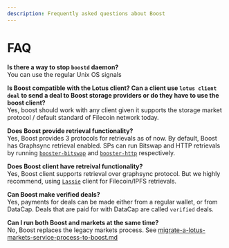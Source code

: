 ```yaml
---
description: Frequently asked questions about Boost
---
```


# FAQ

**Is there a way to stop `boostd` daemon?**\
You can use the regular Unix OS signals

**Is Boost compatible with the Lotus client? Can a client use `lotus client deal` to send a deal to Boost storage providers or do they have to use the boost client?**\
Yes, boost should work with any client given it supports the storage market protocol / default standard of Filecoin network today.

**Does Boost provide retrieval functionality?**\
Yes, Boost provides 3 protocols for retrievals as of now. By default, Boost has Graphsync retrieval enabled. SPs can run Bitswap and HTTP retrievals by running [`booster-bitswap`](bitswap-retrieval.md) and [`booster-http`](http-retrieval/) respectively.

**Does Boost client have retreival functionality?**\
Yes, Boost client supports retrieval over graphsync protocol. But we highly recommend, using [`Lassie`](https://docs.filecoin.io/basics/how-retrieval-works/basic-retrieval/#lassie) client for Filecoin/IPFS retrievals.

**Can Boost make verified deals?**\
Yes, payments for deals can be made either from a regular wallet, or from DataCap. Deals that are paid for with DataCap are called `verified` deals.

**Can I run both Boost and markets at the same time?**\
No, Boost replaces the legacy markets process. See [migrate-a-lotus-markets-service-process-to-boost.md](upgrade-from-lotus-to-boost/migrate-a-lotus-markets-service-process-to-boost.md "mention")
